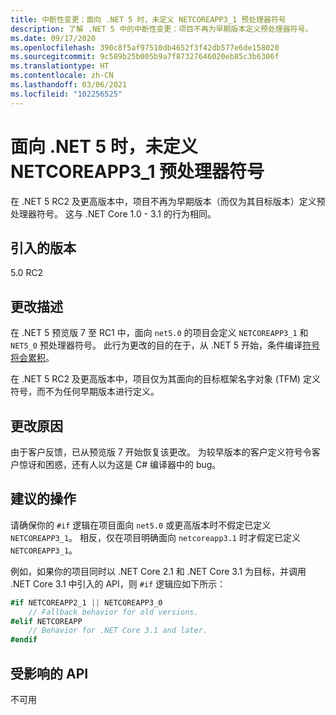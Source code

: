 ```yaml
---
title: 中断性变更：面向 .NET 5 时，未定义 NETCOREAPP3_1 预处理器符号
description: 了解 .NET 5 中的中断性变更：项目不再为早期版本定义预处理器符号。
ms.date: 09/17/2020
ms.openlocfilehash: 390c8f5af97510db4652f3f42db577e6de158020
ms.sourcegitcommit: 9c589b25b005b9a7f87327646020eb85c3b6306f
ms.translationtype: HT
ms.contentlocale: zh-CN
ms.lasthandoff: 03/06/2021
ms.locfileid: "102256525"
---
```

# <a name="netcoreapp3_1-preprocessor-symbol-is-not-defined-when-targeting-net-5"></a>面向 .NET 5 时，未定义 NETCOREAPP3_1 预处理器符号

在 .NET 5 RC2 及更高版本中，项目不再为早期版本（而仅为其目标版本）定义预处理器符号。 这与 .NET Core 1.0 - 3.1 的行为相同。

## <a name="version-introduced"></a>引入的版本

5.0 RC2

## <a name="change-description"></a>更改描述

在 .NET 5 预览版 7 至 RC1 中，面向 `net5.0` 的项目会定义 `NETCOREAPP3_1` 和 `NET5_0` 预处理器符号。 此行为更改的目的在于，从 .NET 5 开始，条件编译[符号将会累积](https://github.com/dotnet/designs/blob/main/accepted/2020/net5/net5.md#preprocessor-symbols)。

在 .NET 5 RC2 及更高版本中，项目仅为其面向的目标框架名字对象 (TFM) 定义符号，而不为任何早期版本进行定义。

## <a name="reason-for-change"></a>更改原因

由于客户反馈，已从预览版 7 开始恢复该更改。 为较早版本的客户定义符号令客户惊讶和困惑，还有人以为这是 C# 编译器中的 bug。

## <a name="recommended-action"></a>建议的操作

请确保你的 `#if` 逻辑在项目面向 `net5.0` 或更高版本时不假定已定义 `NETCOREAPP3_1`。 相反，仅在项目明确面向 `netcoreapp3.1` 时才假定已定义 `NETCOREAPP3_1`。

例如，如果你的项目同时以 .NET Core 2.1 和 .NET Core 3.1 为目标，并调用 .NET Core 3.1 中引入的 API，则 `#if` 逻辑应如下所示：

```csharp
#if NETCOREAPP2_1 || NETCOREAPP3_0
    // Fallback behavior for old versions.
#elif NETCOREAPP
    // Behavior for .NET Core 3.1 and later.
#endif
```

## <a name="affected-apis"></a>受影响的 API

不可用

<!--

### Affected APIs

Not detectable via API analysis.

### Category

MSBuild

-->
